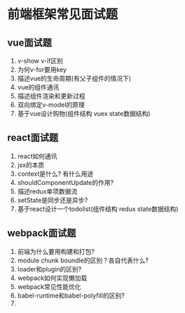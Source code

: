 # 前端框架常见面试题

## vue面试题

1. v-show v-if区别
2. 为何v-for要用key
3. 描述vue的生命周期(有父子组件的情况下)
4. vue的组件通讯
5. 描述组件渲染和更新过程
6. 双向绑定v-model的原理
7. 基于vue设计购物(组件结构 vuex state数据结构)

## react面试题

1. react如何通讯
2. jsx的本质
3. context是什么? 有什么用途
4. shouldComponentUpdate的作用?
5. 描述redux单项数据流
6. setState是同步还是异步?
7. 基于react设计一个todolist(组件结构 redux state数据结构)

## webpack面试题

1. 前端为什么要用构建和打包?
2. module chunk boundle的区别？各自代表什么?
3. loader和plugin的区别?
4. webpack如何实现懒加载
5. webpack常见性能优化
6. babel-runtime和babel-polyfill的区别?
7.  